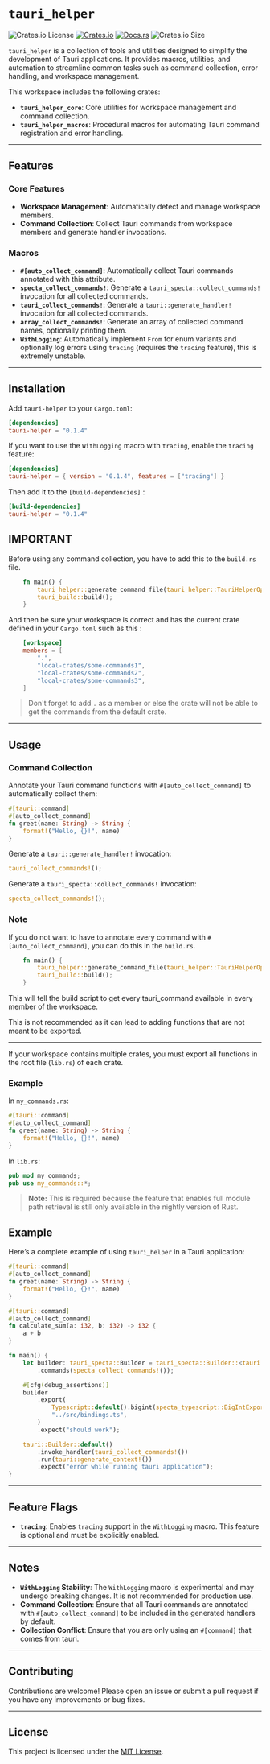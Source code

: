 # `tauri_helper`

![Crates.io License](https://img.shields.io/crates/l/tauri_helper)
[![Crates.io](https://img.shields.io/crates/v/tauri_helper)](https://crates.io/crates/tauri_helper)
[![Docs.rs](https://docs.rs/tauri-helper/badge.svg)](https://docs.rs/tauri_helper)
![Crates.io Size](https://img.shields.io/crates/size/tauri_helper)


`tauri_helper` is a collection of tools and utilities designed to simplify the development of Tauri applications. It provides macros, utilities, and automation to streamline common tasks such as command collection, error handling, and workspace management.

This workspace includes the following crates:
- **`tauri_helper_core`**: Core utilities for workspace management and command collection.
- **`tauri_helper_macros`**: Procedural macros for automating Tauri command registration and error handling.

---

## Features

### Core Features
- **Workspace Management**: Automatically detect and manage workspace members.
- **Command Collection**: Collect Tauri commands from workspace members and generate handler invocations.

### Macros
- **`#[auto_collect_command]`**: Automatically collect Tauri commands annotated with this attribute.
- **`specta_collect_commands!`**: Generate a `tauri_specta::collect_commands!` invocation for all collected commands.
- **`tauri_collect_commands!`**: Generate a `tauri::generate_handler!` invocation for all collected commands.
- **`array_collect_commands!`**: Generate an array of collected command names, optionally printing them.
- **`WithLogging`**: Automatically implement `From` for enum variants and optionally log errors using `tracing` (requires the `tracing` feature), this is extremely unstable.

---

## Installation

Add `tauri-helper` to your `Cargo.toml`:

```toml
[dependencies]
tauri-helper = "0.1.4"
```

If you want to use the `WithLogging` macro with `tracing`, enable the `tracing` feature:

```toml
[dependencies]
tauri-helper = { version = "0.1.4", features = ["tracing"] }
```

Then add it to the `[build-dependencies]` :

```toml
[build-dependencies]
tauri-helper = "0.1.4"
```

## IMPORTANT

Before using any command collection, you have to add this to the `build.rs` file.

```rust
    fn main() {
        tauri_helper::generate_command_file(tauri_helper::TauriHelperOptions::default());
        tauri_build::build();
    }
```

And then be sure your workspace is correct and has the current crate defined in your `Cargo.toml` such as this :

```toml
    [workspace]
    members = [
        ".",
        "local-crates/some-commands1",
        "local-crates/some-commands2",
        "local-crates/some-commands3",
    ]
```
> Don't forget to add `.` as a member or else the crate will not be able to get the commands from the default crate.

---

## Usage

### Command Collection

Annotate your Tauri command functions with `#[auto_collect_command]` to automatically collect them:

```rust
#[tauri::command]
#[auto_collect_command]
fn greet(name: String) -> String {
    format!("Hello, {}!", name)
}
```

Generate a `tauri::generate_handler!` invocation:

```rust
tauri_collect_commands!();
```

Generate a `tauri_specta::collect_commands!` invocation:

```rust
specta_collect_commands!();
```

### Note 

If you do not want to have to annotate every command with `#[auto_collect_command]`, you can do this in the `build.rs`.

```rust
    fn main() {
        tauri_helper::generate_command_file(tauri_helper::TauriHelperOptions::new(true));
        tauri_build::build();
    }
```

This will tell the build script to get every tauri_command available in every member of the workspace.

This is not recommended as it can lead to adding functions that are not meant to be exported.

---

If your workspace contains multiple crates, you must export all functions in the root file (`lib.rs`) of each crate.

### Example

In `my_commands.rs`:
```rust
#[tauri::command]
#[auto_collect_command]
fn greet(name: String) -> String {
    format!("Hello, {}!", name)
}
```

In `lib.rs`:
```rust
pub mod my_commands;
pub use my_commands::*;
```

> **Note:** This is required because the feature that enables full module path retrieval is still only available in the nightly version of Rust.

## Example

Here’s a complete example of using `tauri_helper` in a Tauri application:

```rust
#[tauri::command]
#[auto_collect_command]
fn greet(name: String) -> String {
    format!("Hello, {}!", name)
}

#[tauri::command]
#[auto_collect_command]
fn calculate_sum(a: i32, b: i32) -> i32 {
    a + b
}

fn main() {
    let builder: tauri_specta::Builder = tauri_specta::Builder::<tauri::Wry>::new()
        .commands(specta_collect_commands!());

    #[cfg(debug_assertions)]
    builder
        .export(
            Typescript::default().bigint(specta_typescript::BigIntExportBehavior::Number),
            "../src/bindings.ts",
        )
        .expect("should work");

    tauri::Builder::default()
        .invoke_handler(tauri_collect_commands!())
        .run(tauri::generate_context!())
        .expect("error while running tauri application");
}
```

---

## Feature Flags

- **`tracing`**: Enables `tracing` support in the `WithLogging` macro. This feature is optional and must be explicitly enabled.

---

## Notes

- **`WithLogging` Stability**: The `WithLogging` macro is experimental and may undergo breaking changes. It is not recommended for production use.
- **Command Collection**: Ensure that all Tauri commands are annotated with `#[auto_collect_command]` to be included in the generated handlers by default.
- **Collection Conflict**: Ensure that you are only using an `#[command]` that comes from tauri.

---

## Contributing

Contributions are welcome! Please open an issue or submit a pull request if you have any improvements or bug fixes.

---

## License

This project is licensed under the [MIT License](LICENSE).

